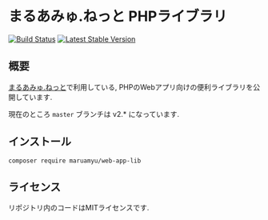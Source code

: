まるあみゅ.ねっと PHPライブラリ
===============================

[![Build Status](https://travis-ci.org/maruamyu/php-lib.svg?branch=master)](https://travis-ci.org/maruamyu/php-lib)
[![Latest Stable Version](https://img.shields.io/packagist/v/maruamyu/web-app-lib.svg)](https://packagist.org/packages/maruamyu/web-app-lib)

## 概要

[まるあみゅ.ねっと](http://maruamyu.net/)で利用している,
PHPのWebアプリ向けの便利ライブラリを公開しています.

現在のところ `master` ブランチは v2.\* になっています.

## インストール

```
composer require maruamyu/web-app-lib
```

## ライセンス

リポジトリ内のコードはMITライセンスです.
